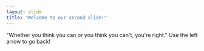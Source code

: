 ```yaml
---
layout: slide
title: "Welcome to our second slide!"
---
```

"Whether you think you can or you think you can't, you're right."
Use the left arrow to go back!
